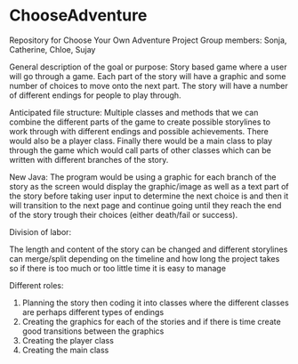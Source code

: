 # ChooseAdventure
Repository for Choose Your Own Adventure Project
Group members: Sonja, Catherine, Chloe, Sujay

General description of the goal or purpose:
Story based game where a user will go through a game. Each part of the story will have a graphic and some number of choices to move onto the next part. The story will have a number of different endings for people to play through.

Anticipated file structure:
Multiple classes and methods that we can combine the different parts of the game to create possible storylines to work through with different endings and possible achievements. There would also be a player class. Finally there would be a main class to play through the game which would call parts of other classes which can be written with different branches of the story.

New Java:
The program would be using a graphic for each branch of the story as the screen would display the graphic/image as well as a text part of the story before taking user input to determine the next choice is and then it will transition to the next page and continue going until they reach the end of the story trough their choices (either death/fail or success).

Division of labor:

The length and content of the story can be changed and different storylines can merge/split depending on the timeline and how long the project takes so if there is too much or too little time it is easy to manage

Different roles:

1. Planning the story then coding it into classes where the different classes are perhaps different types of endings
2. Creating the graphics for each of the stories and if there is time create good transitions between the graphics
3. Creating the player class
4. Creating the main class
